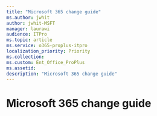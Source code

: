 ```yaml
---
title: "Microsoft 365 change guide"
ms.author: jwhit
author: jwhit-MSFT
manager: laurawi
audience: ITPro
ms.topic: article
ms.service: o365-proplus-itpro
localization_priority: Priority
ms.collection: 
ms.custom: Ent_Office_ProPlus
ms.assetid:
description: "Microsoft 365 change guide"
---
```


# Microsoft 365 change guide


